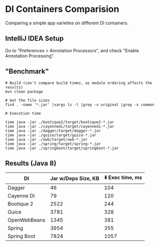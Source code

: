 # DI Containers Comparision

Comparing a simple app varieties on different DI containers.

## IntelliJ IDEA Setup

Go to "Preferences > Annotation Processors", and check "Enable Annotation
Processing".

## "Benchmark"

```
# Build (can't compare build times, as module ordering affects the results)
mvn clean package
```

```
# Get the file sizes
find . -name '*.jar' |xargs ls -l |grep -v original |grep -v common
```

```
# Execution time

time java -jar ./bootique2/target/bootique2-*.jar
time java -jar ./cayennedi/target/cayennedi-*.jar
time java -jar ./dagger/target/dagger-*.jar
time java -jar ./guice/target/guice-*.jar
time java -jar ./owb/target/owb-*.jar
time java -jar ./spring/target/spring-*.jar
time java -jar ./springboot/target/springboot-*.jar

```

## Results (Java 8)

|DI|Jar w/Deps Size, KB|:arrow_down: Exec time, ms|
|----|-----|----|
|Dagger|46|104|
|Cayenne DI|79|120|
|Bootique 2|2522|244|
|Guice|3781|328|
|OpenWebBeans|1345|381|
|Spring|3954|355|
|Spring Boot|7824|1057|
